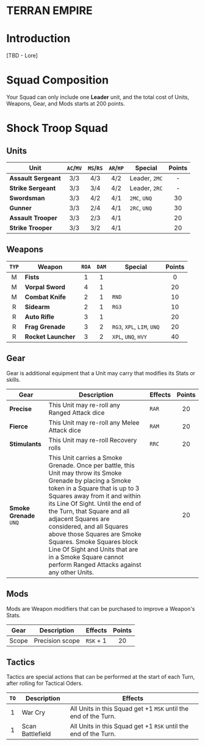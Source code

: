 # TERRAN EMPIRE

# Introduction

[TBD - Lore]

# Squad Composition

Your Squad can only include one **Leader** unit, and the total cost of Units, Weapons, Gear, and Mods starts at 200 points.

# Shock Troop Squad

## Units

|Unit|`AC`/`MV`|`MS`/`RS`|`AR`/`HP`|Special|Points|
|-----|:-----:|:-----:|:----:|-----|:-----:|
|**Assault Sergeant**|3/3|4/3|4/2|Leader, `2MC`|-|
|**Strike Sergeant**|3/3|3/4|4/2|Leader, `2RC`|-|
|**Swordsman**|3/3|4/2|4/1|`2MC`, `UNQ`|30|
|**Gunner**|3/3|2/4|4/1|`2RC`, `UNQ`|30|
|**Assault Trooper**|3/3|2/3|4/1||20|
|**Strike Trooper**|3/3|3/2|4/1||20|

## Weapons

|`TYP`|Weapon|`ROA`|`DAM`|Special|Points|
|:-----:|-----|:-----:|:-----:|-----|:-----:|
|M|**Fists**|1|1||0|
|M|**Vorpal Sword**|4|1||20|
|M|**Combat Knife**|2|1|`RND`|10|
|R|**Sidearm**|2|1|`RG3`|10|
|R|**Auto Rifle**|3|1||20|
|R|**Frag Grenade**|3|2|`RG3`, `XPL`, `LIM`, `UNQ`|20|
|R|**Rocket Launcher**|3|2|`XPL`, `UNQ`, `HVY`|40|

## Gear

Gear is additional equipment that a Unit may carry that modifies its Stats or skills.

|Gear|Description|Effects|Points|
|-----|-----|-----|:-----:|
|**Precise**|This Unit may re-roll any Ranged Attack dice|`RAR`|20|
|**Fierce**|This Unit may re-roll any Melee Attack dice|`RAM`|20|
|**Stimulants**|This Unit may re-roll Recovery rolls|`RRC`|20|
|**Smoke Grenade** `UNQ`|This Unit carries a Smoke Grenade. Once per battle, this Unit may throw its Smoke Grenade by placing a Smoke token in a Square that is up to 3 Squares away from it and within its Line Of Sight. Until the end of the Turn, that Square and all adjacent Squares are considered, and all Squares above those Squares are Smoke Squares. Smoke Squares block Line Of Sight and Units that are in a Smoke Square cannot perform Ranged Attacks against any other Units.||20|

## Mods

Mods are Weapon modifiers that can be purchased to improve a Weapon's Stats.

|Gear|Description|Effects|Points|
|-----|-----|-----|:-----:|
|Scope|Precision scope|`RSK` + 1|20|

## Tactics

Tactics are special actions that can be performed at the start of each Turn, after rolling for Tactical Oders.

|`TO`|Description|Effects|
|:-----:|-----|-----|
|1|War Cry|All Units in this Squad get +1 `MSK` until the end of the Turn.|
|1|Scan Battlefield|All Units in this Squad get +1 `RSK` until the end of the Turn.|

